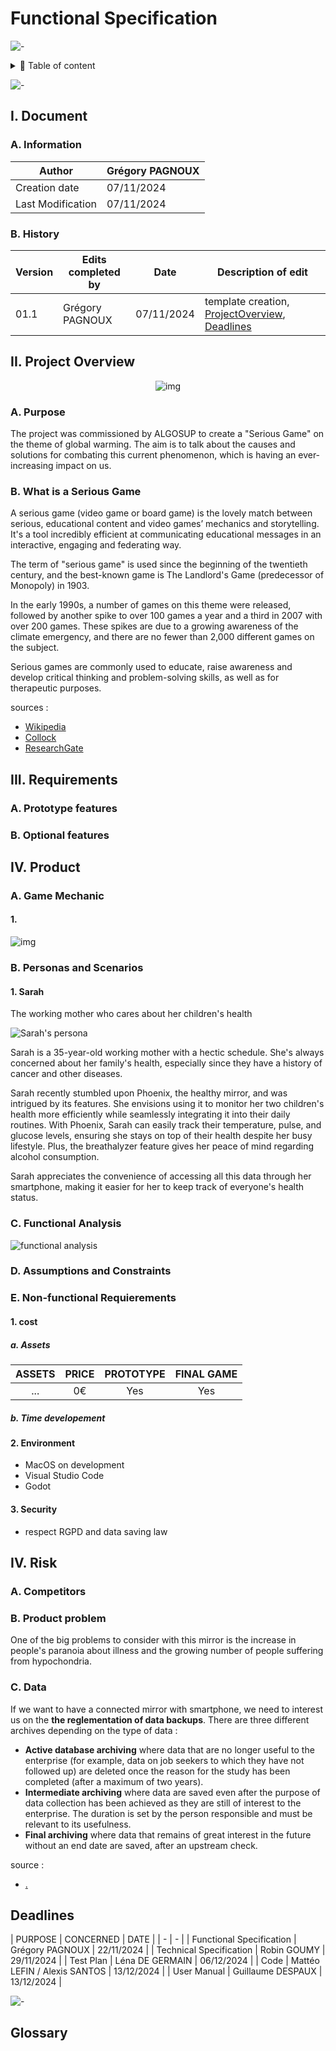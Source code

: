 # Functional Specification

![-](https://raw.githubusercontent.com/andreasbm/readme/master/assets/lines/rainbow.png)

<details>
<summary>📖 Table of content</summary>

- [Functional Specification](#functional-specification)
  - [I. Document](#i-document)
    - [A. Information](#a-information)
    - [B. History](#b-history)
  - [II. Project Overview](#ii-project-overview)
    - [A. Purpose](#a-purpose)
    - [B. What is a Serious Game](#b-what-is-a-serious-game)
  - [III. Requirements](#iii-requirements)
    - [A. Prototype features](#a-prototype-features)
    - [B. Optional features](#b-optional-features)
  - [IV. Product](#iv-product)
    - [A. Game Mechanic](#a-game-mechanic)
      - [1.](#1)
    - [B. Personas and Scenarios](#b-personas-and-scenarios)
      - [1. Sarah](#1-sarah)
    - [C. Functional Analysis](#c-functional-analysis)
    - [D. Assumptions and Constraints](#d-assumptions-and-constraints)
    - [E. Non-functional Requierements](#e-non-functional-requierements)
      - [1. cost](#1-cost)
        - [a. Assets](#a-assets)
        - [b. Time developement](#b-time-developement)
      - [2. Environment](#2-environment)
      - [3. Security](#3-security)
  - [IV. Risk](#iv-risk)
    - [A. Competitors](#a-competitors)
    - [B. Product problem](#b-product-problem)
    - [C. Data](#c-data)
  - [Deadlines](#deadlines)
  - [Glossary](#glossary)

</details>

![-](https://raw.githubusercontent.com/andreasbm/readme/master/assets/lines/rainbow.png)

## I. Document

### A. Information

| Author | Grégory PAGNOUX |
| - | - |
| Creation date | 07/11/2024 |
| Last Modification | 07/11/2024 |

### B. History

| Version | Edits completed by | Date | Description of edit |
| - | - | - | - |
| 01.1 | Grégory PAGNOUX | 07/11/2024 | template creation, [ProjectOverview](#ii-project-overview), [Deadlines](#deadlines) |

## II. Project Overview

<center>

![img](./img/)

</center>

### A. Purpose

The project was commissioned by ALGOSUP to create a "Serious Game" on the theme of global warming. The aim is to talk about the causes and solutions for combating this current phenomenon, which is having an ever-increasing impact on us.

### B. What is a Serious Game

A serious game (video game or board game) is the lovely match between serious, educational content and video games’ mechanics and storytelling. It's a tool incredibly efficient at communicating educational messages in an interactive, engaging and federating way.

The term of "serious game" is used since the beginning of the twentieth century, and the best-known game is The Landlord's Game (predecessor of Monopoly) in 1903.

In the early 1990s, a number of games on this theme were released, followed by another spike to over 100 games a year and a third in 2007 with over 200 games.
These spikes are due to a growing awareness of the climate emergency, and there are no fewer than 2,000 different games on the subject.

Serious games are commonly used to educate, raise awareness and develop critical thinking and problem-solving skills, as well as for therapeutic purposes.

sources :

- [Wikipedia](https://en.wikipedia.org/wiki/Serious_game)
- [Collock](https://www.collock.com/en/serious-game/)
- [ResearchGate](https://www.researchgate.net/figure/Number-of-Serious-Games-released-each-year-2218-games_fig1_273693305#:~:text=As%20we%20consider%20that%202002,%25%20of%20our%20total%20...)

## III. Requirements

### A. Prototype features



### B. Optional features



## IV. Product

### A. Game Mechanic

#### 1. 

![img](./img/)



### B. Personas and Scenarios

#### 1. Sarah

The working mother who cares about her children's health

![Sarah's persona](./img/)

Sarah is a 35-year-old working mother with a hectic schedule. She's always concerned about her family's health, especially since they have a history of cancer and other diseases.

Sarah recently stumbled upon Phoenix, the healthy mirror, and was intrigued by its features. She envisions using it to monitor her two children's health more efficiently while seamlessly integrating it into their daily routines.
With Phoenix, Sarah can easily track their temperature, pulse, and glucose levels, ensuring she stays on top of their health despite her busy lifestyle. Plus, the breathalyzer feature gives her peace of mind regarding alcohol consumption.

Sarah appreciates the convenience of accessing all this data through her smartphone, making it easier for her to keep track of everyone's health status.

### C. Functional Analysis

![functional analysis](./img/)

### D. Assumptions and Constraints



### E. Non-functional Requierements

#### 1. cost

##### a. Assets

| ASSETS | PRICE | PROTOTYPE | FINAL GAME |
| :-: | :-: | :-: | :-: |
| ... | 0€ | Yes | Yes |

##### b. Time developement



#### 2. Environment

- MacOS on development
- Visual Studio Code
- Godot

#### 3. Security

- respect RGPD and data saving law

## IV. Risk

### A. Competitors



### B. Product problem

One of the big problems to consider with this mirror is the increase in people's paranoia about illness and the growing number of people suffering from hypochondria.

### C. Data

If we want to have a connected mirror with smartphone, we need to interest us on the **the reglementation of data backups**.
There are three different archives depending on the type of data :
- **Active database archiving** where data that are no longer useful to the enterprise (for example, data on job seekers to which they have not followed up) are deleted once the reason for the study has been completed (after a maximum of two years).
- **Intermediate archiving** where data are saved even after the purpose of data collection has been achieved as they are still of interest to the enterprise. The duration is set by the person responsible and must be relevant to its usefulness.
- **Final archiving** where data that remains of great interest in the future without an end date are saved, after an upstream check.

source :

 - [.]()

## Deadlines

| PURPOSE | CONCERNED | DATE |
| - | - |
| Functional Specification | Grégory PAGNOUX | 22/11/2024 |
| Technical Specification | Robin GOUMY | 29/11/2024 |
| Test Plan | Léna DE GERMAIN | 06/12/2024 |
| Code | Mattéo LEFIN / Alexis SANTOS | 13/12/2024 |
| User Manual | Guillaume DESPAUX | 13/12/2024 |

![-](https://raw.githubusercontent.com/andreasbm/readme/master/assets/lines/rainbow.png)

## Glossary

[^1]: **Thermometer laser**
It's a device allows to mesure the temperature of the body.
source : [.]()
